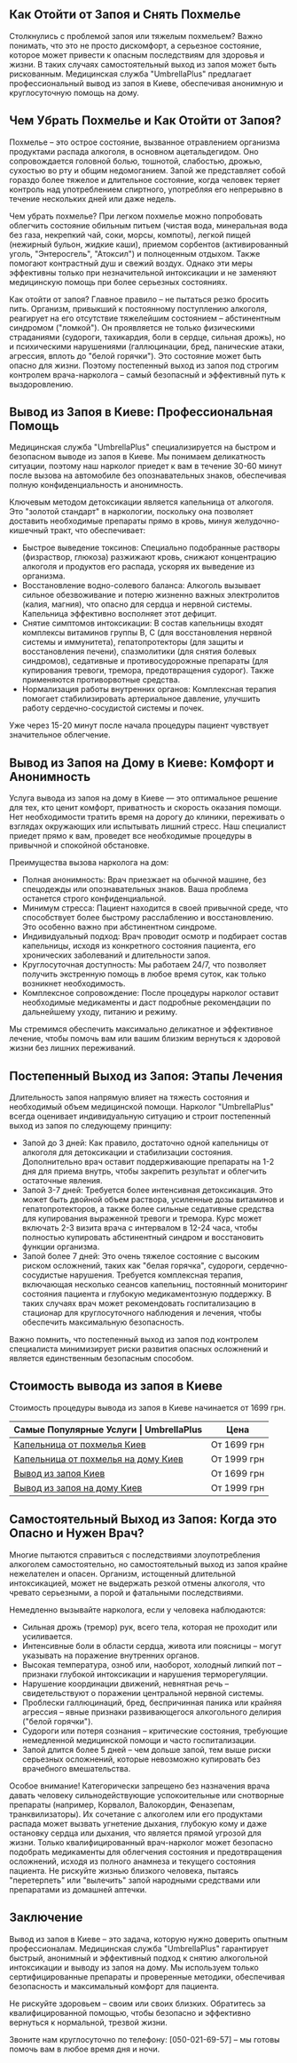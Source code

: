 
## Как Отойти от Запоя и Снять Похмелье

Столкнулись с проблемой запоя или тяжелым похмельем? Важно понимать, что это не просто дискомфорт, а серьезное состояние, которое может привести к опасным последствиям для здоровья и жизни. В таких случаях самостоятельный выход из запоя может быть рискованным. Медицинская служба "UmbrellaPlus" предлагает профессиональный вывод из запоя в Киеве, обеспечивая анонимную и круглосуточную помощь на дому.

## Чем Убрать Похмелье и Как Отойти от Запоя?

Похмелье – это острое состояние, вызванное отравлением организма продуктами распада алкоголя, в основном ацетальдегидом. Оно сопровождается головной болью, тошнотой, слабостью, дрожью, сухостью во рту и общим недомоганием. Запой же представляет собой гораздо более тяжелое и длительное состояние, когда человек теряет контроль над употреблением спиртного, употребляя его непрерывно в течение нескольких дней или даже недель.

Чем убрать похмелье? При легком похмелье можно попробовать облегчить состояние обильным питьем (чистая вода, минеральная вода без газа, некрепкий чай, соки, морсы, компоты), легкой пищей (нежирный бульон, жидкие каши), приемом сорбентов (активированный уголь, "Энтеросгель", "Атоксил") и полноценным отдыхом. Также помогают контрастный душ и свежий воздух. Однако эти меры эффективны только при незначительной интоксикации и не заменяют медицинскую помощь при более серьезных состояниях.

Как отойти от запоя? Главное правило – не пытаться резко бросить пить. Организм, привыкший к постоянному поступлению алкоголя, реагирует на его отсутствие тяжелейшим состоянием – абстинентным синдромом ("ломкой"). Он проявляется не только физическими страданиями (судороги, тахикардия, боли в сердце, сильная дрожь), но и психическими нарушениями (галлюцинации, бред, панические атаки, агрессия, вплоть до "белой горячки"). Это состояние может быть опасно для жизни. Поэтому постепенный выход из запоя под строгим контролем врача-нарколога – самый безопасный и эффективный путь к выздоровлению.

## Вывод из Запоя в Киеве: Профессиональная Помощь

Медицинская служба "UmbrellaPlus" специализируется на быстром и безопасном выводе из запоя в Киеве. Мы понимаем деликатность ситуации, поэтому наш нарколог приедет к вам в течение 30-60 минут после вызова на автомобиле без опознавательных знаков, обеспечивая полную конфиденциальность и анонимность.

Ключевым методом детоксикации является капельница от алкоголя. Это "золотой стандарт" в наркологии, поскольку она позволяет доставить необходимые препараты прямо в кровь, минуя желудочно-кишечный тракт, что обеспечивает:

* Быстрое выведение токсинов: Специально подобранные растворы (физраствор, глюкоза) разжижают кровь, снижают концентрацию алкоголя и продуктов его распада, ускоряя их выведение из организма.
* Восстановление водно-солевого баланса: Алкоголь вызывает сильное обезвоживание и потерю жизненно важных электролитов (калия, магния), что опасно для сердца и нервной системы. Капельница эффективно восполняет этот дефицит.
* Снятие симптомов интоксикации: В состав капельницы входят комплексы витаминов группы B, C (для восстановления нервной системы и иммунитета), гепатопротекторы (для защиты и восстановления печени), спазмолитики (для снятия болевых синдромов), седативные и противосудорожные препараты (для купирования тревоги, тремора, предотвращения судорог). Также применяются противорвотные средства.
* Нормализация работы внутренних органов: Комплексная терапия помогает стабилизировать артериальное давление, улучшить работу сердечно-сосудистой системы и почек.

Уже через 15-20 минут после начала процедуры пациент чувствует значительное облегчение.

## Вывод из Запоя на Дому в Киеве: Комфорт и Анонимность

Услуга вывода из запоя на дому в Киеве — это оптимальное решение для тех, кто ценит комфорт, приватность и скорость оказания помощи. Нет необходимости тратить время на дорогу до клиники, переживать о взглядах окружающих или испытывать лишний стресс. Наш специалист приедет прямо к вам, проведет все необходимые процедуры в привычной и спокойной обстановке.

Преимущества вызова нарколога на дом:

* Полная анонимность: Врач приезжает на обычной машине, без спецодежды или опознавательных знаков. Ваша проблема останется строго конфиденциальной.
* Минимум стресса: Пациент находится в своей привычной среде, что способствует более быстрому расслаблению и восстановлению. Это особенно важно при абстинентном синдроме.
* Индивидуальный подход: Врач проводит осмотр и подбирает состав капельницы, исходя из конкретного состояния пациента, его хронических заболеваний и длительности запоя.
* Круглосуточная доступность: Мы работаем 24/7, что позволяет получить экстренную помощь в любое время суток, как только возникнет необходимость.
* Комплексное сопровождение: После процедуры нарколог оставит необходимые медикаменты и даст подробные рекомендации по дальнейшему уходу, питанию и режиму.

Мы стремимся обеспечить максимально деликатное и эффективное лечение, чтобы помочь вам или вашим близким вернуться к здоровой жизни без лишних переживаний.

## Постепенный Выход из Запоя: Этапы Лечения

Длительность запоя напрямую влияет на тяжесть состояния и необходимый объем медицинской помощи. Нарколог "UmbrellaPlus" всегда оценивает индивидуальную ситуацию и строит постепенный выход из запоя по следующему принципу:

* Запой до 3 дней: Как правило, достаточно одной капельницы от алкоголя для детоксикации и стабилизации состояния. Дополнительно врач оставит поддерживающие препараты на 1-2 дня для приема внутрь, чтобы закрепить результат и облегчить остаточные явления.
* Запой 3-7 дней: Требуется более интенсивная детоксикация. Это может быть двойной объем раствора, усиленные дозы витаминов и гепатопротекторов, а также более сильные седативные средства для купирования выраженной тревоги и тремора. Курс может включать 2-3 визита врача с интервалом в 12-24 часа, чтобы полностью купировать абстинентный синдром и восстановить функции организма.
* Запой более 7 дней: Это очень тяжелое состояние с высоким риском осложнений, таких как "белая горячка", судороги, сердечно-сосудистые нарушения. Требуется комплексная терапия, включающая несколько сеансов капельниц, постоянный мониторинг состояния пациента и глубокую медикаментозную поддержку. В таких случаях врач может рекомендовать госпитализацию в стационар для круглосуточного наблюдения и лечения, чтобы обеспечить максимальную безопасность.

Важно помнить, что постепенный выход из запоя под контролем специалиста минимизирует риски развития опасных осложнений и является единственным безопасным способом.

## Стоимость вывода из запоя в Киеве

Стоимость процедуры вывода из запоя в Киеве начинается от 1699 грн.

| Самые Популярные Услуги \| UmbrellaPlus                                                                      | Цена        |
| ------------------------------------------------------------------------------------------------------------ | ----------- |
| [Капельница от похмелья Киев](https://umbrella-plus.com.ua/kiev/kapelnica_ot_alkogola_kiev/)                 | От 1699 грн |
| [Капельница от похмелья на дому Киев](https://umbrella-plus.com.ua/kiev/kapelnica_ot_alkogola_na_domy_kiev/) | От 1999 грн |
| [Вывод из запоя Киев](https://umbrella-plus.com.ua/kiev/vivod-iz-zapoia-kiev/)                               | От 1699 грн |
| [Вывод из запоя на дому Киев](https://umbrella-plus.com.ua/kiev/vivod-iz-zapoia-na-domy-kiev/)               | От 1999 грн |

## Самостоятельный Выход из Запоя: Когда это Опасно и Нужен Врач?

Многие пытаются справиться с последствиями злоупотребления алкоголем самостоятельно, но самостоятельный выход из запоя крайне нежелателен и опасен. Организм, истощенный длительной интоксикацией, может не выдержать резкой отмены алкоголя, что чревато серьезными, а порой и фатальными последствиями.

Немедленно вызывайте нарколога, если у человека наблюдаются:

* Сильная дрожь (тремор) рук, всего тела, которая не проходит или усиливается.
* Интенсивные боли в области сердца, живота или поясницы – могут указывать на поражение внутренних органов.
* Высокая температура, озноб или, наоборот, холодный липкий пот – признаки глубокой интоксикации и нарушения терморегуляции.
* Нарушение координации движений, невнятная речь – свидетельствуют о поражении центральной нервной системы.
* Проблески галлюцинаций, бред, беспричинная паника или крайняя агрессия – явные признаки развивающегося алкогольного делирия ("белой горячки").
* Судороги или потеря сознания – критические состояния, требующие немедленной медицинской помощи и часто госпитализации.
* Запой длится более 5 дней – чем дольше запой, тем выше риски серьезных осложнений, которые невозможно купировать без врачебного вмешательства.

Особое внимание! Категорически запрещено без назначения врача давать человеку сильнодействующие успокоительные или снотворные препараты (например, Корвалол, Валокордин, Феназепам, транквилизаторы). Их сочетание с алкоголем или его продуктами распада может вызвать угнетение дыхания, глубокую кому и даже остановку сердца или дыхания, что является прямой угрозой для жизни. Только квалифицированный врач-нарколог может безопасно подобрать медикаменты для облегчения состояния и предотвращения осложнений, исходя из полного анамнеза и текущего состояния пациента. Не рискуйте жизнью близкого человека, пытаясь "перетерпеть" или "вылечить" запой народными средствами или препаратами из домашней аптечки.

## Заключение

Вывод из запоя в Киеве – это задача, которую нужно доверить опытным профессионалам. Медицинская служба "UmbrellaPlus" гарантирует быстрый, анонимный и эффективный подход к снятию алкогольной интоксикации и выводу из запоя на дому. Мы используем только сертифицированные препараты и проверенные методики, обеспечивая безопасность и максимальный комфорт для пациента.

Не рискуйте здоровьем – своим или своих близких. Обратитесь за квалифицированной помощью, чтобы безопасно и эффективно вернуться к нормальной, трезвой жизни.

Звоните нам круглосуточно по телефону: \[050-021-69-57] – мы готовы помочь вам в любое время дня и ночи.
